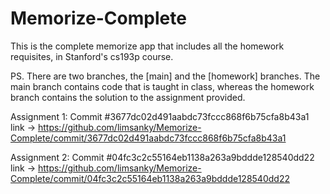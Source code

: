 # Memorize-Complete
This is the complete memorize app that includes all the homework requisites, in Stanford's cs193p course.

PS. There are two branches, the [main] and the [homework] branches. 
The main branch contains code that is taught in class, whereas the homework branch contains the solution to the assignment provided.

Assignment 1: Commit #3677dc02d491aabdc73fccc868f6b75cfa8b43a1 
  link -> https://github.com/limsanky/Memorize-Complete/commit/3677dc02d491aabdc73fccc868f6b75cfa8b43a1

Assignment 2: Commit #04fc3c2c55164eb1138a263a9bddde128540dd22
  link -> https://github.com/limsanky/Memorize-Complete/commit/04fc3c2c55164eb1138a263a9bddde128540dd22
 
